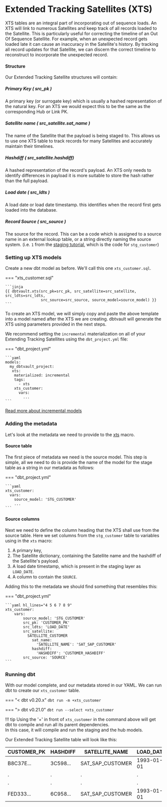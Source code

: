 # Extended Tracking Satellites (XTS)

XTS tables are an integral part of incorporating out of sequence loads. An XTS will link to numerous Satellites and keep track of all records loaded to the Satellite. This is particularly useful for correcting the timeline of an Out Of Sequence Satellite.
For example, when an unexpected record gets loaded late it can cause an inaccuracy in the Satellite's history. By tracking all record updates for that Satellite, we can discern the correct timeline to reconstruct to incorporate the unexpected record.

#### Structure

Our Extended Tracking Satellite structures will contain:

##### Primary Key ( src_pk )
A primary key (or surrogate key) which is usually a hashed representation of the natural key. For an XTS we would expect this to be the same as the corresponding Hub or Link PK.

##### Satellite name ( src_satellite.sat_name )
The name of the Satellite that the payload is being staged to. This allows us to use one XTS table to track records for many Satellites and accurately maintain their timelines.

##### Hashdiff ( src_satellite.hashdiff)
A hashed representation of the record's payload. An XTS only needs to identify differences in payload it is more suitable to store the hash rather than the full payload.

##### Load date ( src_ldts )
A load date or load date timestamp. this identifies when the record first gets loaded into the database.

##### Record Source ( src_source )
The source for the record. This can be a code which is assigned to a source name in an external lookup table, 
or a string directly naming the source system.
(i.e. `1` from the [staging tutorial](tut_staging.md#adding-calculated-and-derived-columns), 
which is the code for `stg_customer`)
    
### Setting up XTS models

Create a new dbt model as before. We'll call this one `xts_customer.sql`. 

=== "xts_customer.sql"

    ```jinja
    {{ dbtvault.xts(src_pk=src_pk, src_satellite=src_satellite, src_ldts=src_ldts,
                    src_source=src_source, source_model=source_model) }}
    ```

To create an XTS model, we will simply copy and paste the above template into a model named after the XTS we are creating. dbtvault will generate the XTS using parameters provided in the next steps.

We recommend setting the `incremental` materialization on all of your Extending Tracking Satellites using the `dbt_project.yml` file:

=== "dbt_project.yml"

    ```yaml
    models:
      my_dbtvault_project:
       xts:
        materialized: incremental
        tags:
          - xts
        xts_customer:
          vars:
            ...
    ```

[Read more about incremental models](https://docs.getdbt.com/docs/building-a-dbt-project/building-models/configuring-incremental-models/)

### Adding the metadata

Let's look at the metadata we need to provide to the [xts](../macros.md#xts) macro.

#### Source table

The first piece of metadata we need is the source model. This step is simple,
all we need to do is provide the name of the model for the stage table as a string in our metadata as follows:

=== "dbt_project.yml"

    ```yaml
    xts_customer:
      vars:
        source_model: 'STG_CUSTOMER'
        ...
    ```

#### Source columns

Next we need to define the column heading that the XTS shall use from the source table.
Here we set columns from the `stg_customer` table to variables using in the `xts` macro:

1. A primary key,
2. The Satellite dictionary, containing the Satellite name and the hashdiff of the Satellite's payload.
3. A load date timestamp, which is present in the staging layer as `LOAD_DATE`.
4. A column to contain the `SOURCE`.

Adding this to the metadata we should find something that resembles this:

=== "dbt_project.yml"

    ```yaml hl_lines="4 5 6 7 8 9" 
    xts_customer:
        vars:
            source_model: 'STG_CUSTOMER'
            src_pk: 'CUSTOMER_PK'
            src_ldts: 'LOAD_DATE'
            src_satellite:
              SATELLITE_CUSTOMER
                sat_name:
                  'SATELLITE_NAME': 'SAT_SAP_CUSTOMER'
                hashdiff:                
                  'HASHDIFF': 'CUSTOMER_HASHDIFF'
            src_source: 'SOURCE'
    ```

### Running dbt

With our model complete, and our metadata stored in our YAML. We can run dbt to create our `xts_customer` table.

=== "< dbt v0.20.x"
    `dbt run -m +xts_customer`

=== "> dbt v0.21.0"
    `dbt run --select +xts_customer`

!!! tip
    Using the '+' in front of `xts_customer` in the command above will get dbt to compile and run all its parent dependencies.  
    In this case, it will compile and run the staging and the hub models.
    
Our Extended Tracking Satellite table will look like this:

| CUSTOMER_PK  | HASHDIFF     | SATELLITE_NAME   | LOAD_DATE  | SOURCE       |
| ------------ | ------------ | ---------------- | ---------- | ------------ |
| B8C37E...    | 3C598...     | SAT_SAP_CUSTOMER | 1993-01-01 | *            |
| .            | .            | .                | .          | .            |
| .            | .            | .                | .          | .            |
| FED333...    | 6C958...     | SAT_SAP_CUSTOMER | 1993-01-01 | *            |